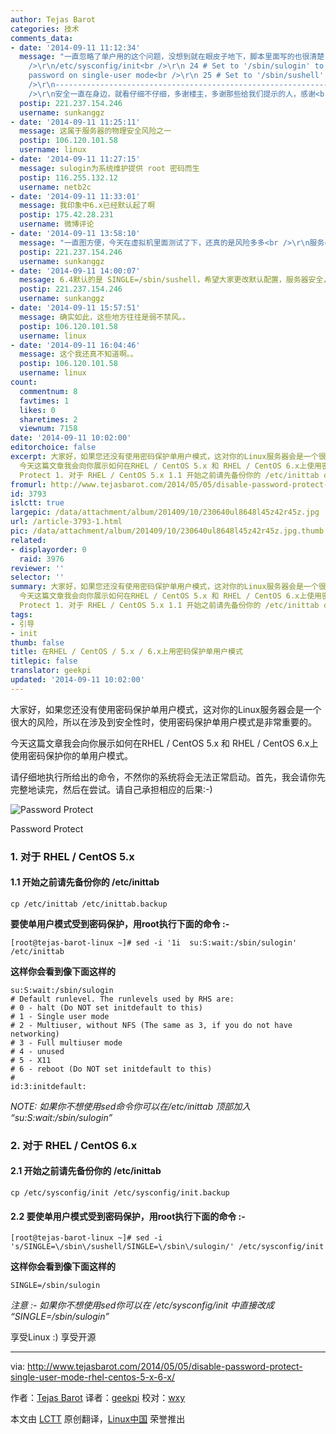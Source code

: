 ```yaml
---
author: Tejas Barot
categories: 技术
comments_data:
- date: '2014-09-11 11:12:34'
  message: "一直忽略了单户用的这个问题，没想到就在眼皮子地下，脚本里面写的也很清楚；<br />\r\n------------------------------------------------------------------------<br
    />\r\n/etc/sysconfig/init<br />\r\n 24 # Set to '/sbin/sulogin' to prompt for
    password on single-user mode<br />\r\n 25 # Set to '/sbin/sushell' otherwise<br
    />\r\n------------------------------------------------------------------------<br
    />\r\n安全一直在身边，就看仔细不仔细，多谢楼主，多谢那些给我们提示的人，感谢<br />\r\n呵呵，支持楼主"
  postip: 221.237.154.246
  username: sunkanggz
- date: '2014-09-11 11:25:11'
  message: 这属于服务器的物理安全风险之一
  postip: 106.120.101.58
  username: linux
- date: '2014-09-11 11:27:15'
  message: sulogin为系统维护提供 root 密码而生
  postip: 116.255.132.12
  username: netb2c
- date: '2014-09-11 11:33:01'
  message: 我印象中6.x已经默认起了啊
  postip: 175.42.28.231
  username: 微博评论
- date: '2014-09-11 13:58:10'
  message: "一直图方便，今天在虚拟机里面测试了下，还真的是风险多多<br />\r\n服务器安全除了做BIOS、grub、OS启动界面更改等等之外，关于单用户的密码登录也是很重要的啊"
  postip: 221.237.154.246
  username: sunkanggz
- date: '2014-09-11 14:00:07'
  message: 6.4默认的是 SINGLE=/sbin/sushell，希望大家更改默认配置，服务器安全，从线下开始做起
  postip: 221.237.154.246
  username: sunkanggz
- date: '2014-09-11 15:57:51'
  message: 确实如此，这些地方往往是弱不禁风。。
  postip: 106.120.101.58
  username: linux
- date: '2014-09-11 16:04:46'
  message: 这个我还真不知道啊。。
  postip: 106.120.101.58
  username: linux
count:
  commentnum: 8
  favtimes: 1
  likes: 0
  sharetimes: 2
  viewnum: 7158
date: '2014-09-11 10:02:00'
editorchoice: false
excerpt: 大家好，如果您还没有使用密码保护单用户模式，这对你的Linux服务器会是一个很大的风险，所以在涉及到安全性时，使用密码保护单用户模式是非常重要的。
  今天这篇文章我会向你展示如何在RHEL / CentOS 5.x 和 RHEL / CentOS 6.x上使用密码保护你的单用户模式。 请仔细地执行所给出的命令，不然你的系统将会无法正常启动。首先，我会请你先完整地读完，然后在尝试。请自己承担相应的后果:-)  Password
  Protect 1. 对于 RHEL / CentOS 5.x 1.1 开始之前请先备份你的 /etc/inittab cp /etc/inittab /etc/inittab.backup  要使单用户模式受到密
fromurl: http://www.tejasbarot.com/2014/05/05/disable-password-protect-single-user-mode-rhel-centos-5-x-6-x/
id: 3793
islctt: true
largepic: /data/attachment/album/201409/10/230640ul8648l45z42r45z.jpg
url: /article-3793-1.html
pic: /data/attachment/album/201409/10/230640ul8648l45z42r45z.jpg.thumb.jpg
related:
- displayorder: 0
  raid: 3976
reviewer: ''
selector: ''
summary: 大家好，如果您还没有使用密码保护单用户模式，这对你的Linux服务器会是一个很大的风险，所以在涉及到安全性时，使用密码保护单用户模式是非常重要的。
  今天这篇文章我会向你展示如何在RHEL / CentOS 5.x 和 RHEL / CentOS 6.x上使用密码保护你的单用户模式。 请仔细地执行所给出的命令，不然你的系统将会无法正常启动。首先，我会请你先完整地读完，然后在尝试。请自己承担相应的后果:-)  Password
  Protect 1. 对于 RHEL / CentOS 5.x 1.1 开始之前请先备份你的 /etc/inittab cp /etc/inittab /etc/inittab.backup  要使单用户模式受到密
tags:
- 引导
- init
thumb: false
title: 在RHEL / CentOS / 5.x / 6.x上用密码保护单用户模式
titlepic: false
translator: geekpi
updated: '2014-09-11 10:02:00'
---
```


大家好，如果您还没有使用密码保护单用户模式，这对你的Linux服务器会是一个很大的风险，所以在涉及到安全性时，使用密码保护单用户模式是非常重要的。


今天这篇文章我会向你展示如何在RHEL / CentOS 5.x 和 RHEL / CentOS 6.x上使用密码保护你的单用户模式。


请仔细地执行所给出的命令，不然你的系统将会无法正常启动。首先，我会请你先完整地读完，然后在尝试。请自己承担相应的后果:-)


![Password Protect](/data/attachment/album/201409/10/230640ul8648l45z42r45z.jpg)


Password Protect


### 1. 对于 RHEL / CentOS 5.x


#### 1.1 开始之前请先备份你的 /etc/inittab



```
cp /etc/inittab /etc/inittab.backup

```

**要使单用户模式受到密码保护，用root执行下面的命令 :-**



```
[root@tejas-barot-linux ~]# sed -i '1i  su:S:wait:/sbin/sulogin' /etc/inittab

```

**这样你会看到像下面这样的**



```
su:S:wait:/sbin/sulogin
# Default runlevel. The runlevels used by RHS are:
# 0 - halt (Do NOT set initdefault to this)
# 1 - Single user mode
# 2 - Multiuser, without NFS (The same as 3, if you do not have networking)
# 3 - Full multiuser mode
# 4 - unused
# 5 - X11
# 6 - reboot (Do NOT set initdefault to this)
#
id:3:initdefault:

```

*NOTE: 如果你不想使用sed命令你可以在/etc/inittab 顶部加入 “su:S:wait:/sbin/sulogin”*


### 2. 对于 RHEL / CentOS 6.x


#### 2.1 开始之前请先备份你的 /etc/inittab



```
cp /etc/sysconfig/init /etc/sysconfig/init.backup

```

#### 2.2 要使单用户模式受到密码保护，用root执行下面的命令 :-



```
[root@tejas-barot-linux ~]# sed -i 's/SINGLE=\/sbin\/sushell/SINGLE=\/sbin\/sulogin/' /etc/sysconfig/init

```

**这样你会看到像下面这样的**



```
SINGLE=/sbin/sulogin

```

*注意 :- 如果你不想使用sed你可以在 /etc/sysconfig/init 中直接改成 “SINGLE=/sbin/sulogin”*


享受Linux :) 享受开源




---


via: <http://www.tejasbarot.com/2014/05/05/disable-password-protect-single-user-mode-rhel-centos-5-x-6-x/>


作者：[Tejas Barot](https://plus.google.com/+TejasBarot) 译者：[geekpi](https://github.com/geekpi) 校对：[wxy](https://github.com/wxy)


本文由 [LCTT](https://github.com/LCTT/TranslateProject) 原创翻译，[Linux中国](http://linux.cn/) 荣誉推出